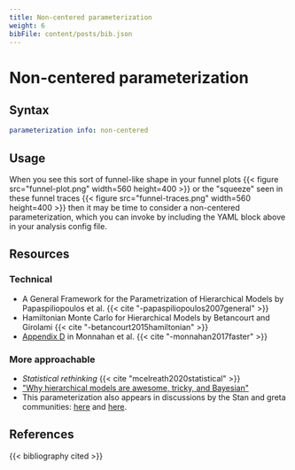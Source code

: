 ```yaml
---
title: Non-centered parameterization
weight: 6
bibFile: content/posts/bib.json
---
```


# Non-centered parameterization

## Syntax
```yml
parameterization info: non-centered
```

## Usage
When you see this sort of funnel-like shape in your funnel plots
{{< figure src="funnel-plot.png" width=560 height=400 >}}
or the "squeeze" seen in these funnel traces
{{< figure src="funnel-traces.png" width=560 height=400 >}}
then it may be time to consider a non-centered parameterization, which you can invoke by including the YAML block above in your analysis config file.


## Resources

### Technical
- A General Framework for the Parametrization of Hierarchical Models by Papaspiliopoulos et al. {{< cite "-papaspiliopoulos2007general" >}}
- Hamiltonian Monte Carlo for Hierarchical Models by Betancourt and Girolami {{< cite "-betancourt2015hamiltonian" >}}
- [Appendix D](https://drive.google.com/file/d/15S2mGHdQuZ7zFBz4bQxScoEgMfS8qRwX/view?usp=sharing) in Monnahan et al. {{< cite "-monnahan2017faster" >}}
 
### More approachable
- _Statistical rethinking_ {{< cite "mcelreath2020statistical" >}}
- ["Why hierarchical models are awesome, tricky, and Bayesian"](https://twiecki.io/blog/2017/02/08/bayesian-hierchical-non-centered/)
- This parameterization also appears in discussions by the Stan and greta communities: [here](https://mc-stan.org/docs/2_29/stan-users-guide/reparameterization.html) and [here](https://github.com/greta-dev/greta/issues/44#issuecomment-306783454).

## References
{{< bibliography cited >}} 